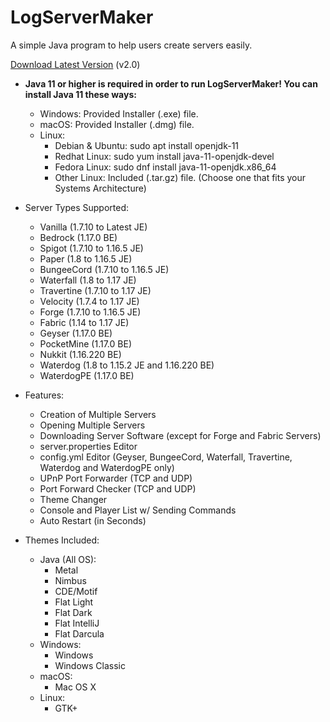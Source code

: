 # LogServerMaker

A simple Java program to help users create servers easily.

[Download Latest Version](https://mega.nz/folder/JQJWDToI#2DLwnCAxI_LOBbGzP7Bhiw) (v2.0)

* **Java 11 or higher is required in order to run LogServerMaker! You can install Java 11 these ways:**
    * Windows: Provided Installer (.exe) file.
    * macOS: Provided Installer (.dmg) file.
    * Linux:
        * Debian & Ubuntu: sudo apt install openjdk-11
        * Redhat Linux: sudo yum install java-11-openjdk-devel
        * Fedora Linux: sudo dnf install java-11-openjdk.x86_64
        * Other Linux: Included (.tar.gz) file. (Choose one that fits your Systems Architecture)

* Server Types Supported:
    * Vanilla (1.7.10 to Latest JE)
    * Bedrock (1.17.0 BE)
    * Spigot (1.7.10 to 1.16.5 JE)
    * Paper (1.8 to 1.16.5 JE)
    * BungeeCord (1.7.10 to 1.16.5 JE)
    * Waterfall (1.8 to 1.17 JE)
    * Travertine (1.7.10 to 1.17 JE)
    * Velocity (1.7.4 to 1.17 JE)
    * Forge (1.7.10 to 1.16.5 JE)
    * Fabric (1.14 to 1.17 JE)
    * Geyser (1.17.0 BE)
    * PocketMine (1.17.0 BE)
    * Nukkit (1.16.220 BE)
    * Waterdog (1.8 to 1.15.2 JE and 1.16.220 BE)
    * WaterdogPE (1.17.0 BE)

* Features:
    * Creation of Multiple Servers
    * Opening Multiple Servers
    * Downloading Server Software (except for Forge and Fabric Servers)
    * server.properties Editor
    * config.yml Editor (Geyser, BungeeCord, Waterfall, Travertine, Waterdog and WaterdogPE only)
    * UPnP Port Forwarder (TCP and UDP)
    * Port Forward Checker (TCP and UDP)
    * Theme Changer
    * Console and Player List w/ Sending Commands
    * Auto Restart (in Seconds)

* Themes Included:
    * Java (All OS):
        * Metal
        * Nimbus
        * CDE/Motif
        * Flat Light
        * Flat Dark
        * Flat IntelliJ
        * Flat Darcula
    * Windows:
        * Windows
        * Windows Classic
    * macOS:
        * Mac OS X
    * Linux:
        * GTK+
